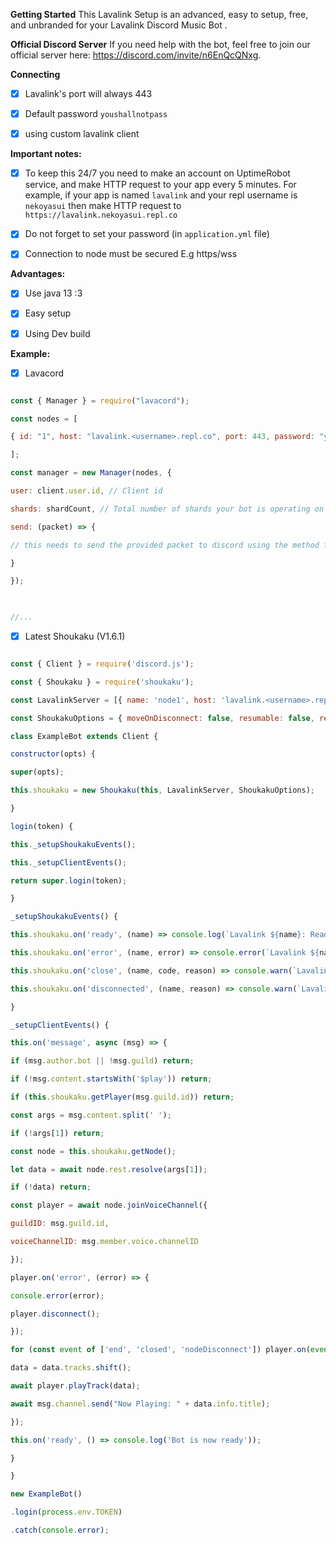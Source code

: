 **Getting Started**
This Lavalink Setup is an advanced, easy to setup, free, and unbranded for your Lavalink Discord Music Bot .

**Official Discord Server**
If you need help with the bot, feel free to join our official server here: https://discord.com/invite/n6EnQcQNxg.

**Connecting**
- [x] Lavalink's port will always 443

- [x] Default password `youshallnotpass`

- [x] using custom lavalink client

  

**Important notes:**
- [x] To keep this 24/7 you need to make an account on UptimeRobot service, and make HTTP request to your app every 5 minutes. For example, if your app is named `lavalink` and your repl username is `nekoyasui` then make HTTP request to `https://lavalink.nekoyasui.repl.co`

- [x] Do not forget to set your password (in `application.yml` file)

- [x] Connection to node must be secured E.g https/wss

  

**Advantages:**

- [x] Use java 13 :3

- [x] Easy setup

- [x] Using Dev build

**Example:**

- [x] Lavacord
```js

const { Manager } = require("lavacord");

const nodes = [

{ id: "1", host: "lavalink.<username>.repl.co", port: 443, password: "youshallnotpass" }

];

const manager = new Manager(nodes, {

user: client.user.id, // Client id

shards: shardCount, // Total number of shards your bot is operating on

send: (packet) => {

// this needs to send the provided packet to discord using the method from your library. use the @lavacord package for the discord library you use if you don't understand this

}

});

  

//...

```

- [x] Latest Shoukaku (V1.6.1)

```js

const { Client } = require('discord.js');

const { Shoukaku } = require('shoukaku');

const LavalinkServer = [{ name: 'node1', host: 'lavalink.<username>.repl.co', port: 443, auth: 'youshallnotpass', secure: true }];

const ShoukakuOptions = { moveOnDisconnect: false, resumable: false, resumableTimeout: 30, reconnectTries: 2, restTimeout: 10000 };

class ExampleBot extends Client {

constructor(opts) {

super(opts);

this.shoukaku = new Shoukaku(this, LavalinkServer, ShoukakuOptions);

}

login(token) {

this._setupShoukakuEvents();

this._setupClientEvents();

return super.login(token);

}

_setupShoukakuEvents() {

this.shoukaku.on('ready', (name) => console.log(`Lavalink ${name}: Ready!`));

this.shoukaku.on('error', (name, error) => console.error(`Lavalink ${name}: Error Caught,`, error));

this.shoukaku.on('close', (name, code, reason) => console.warn(`Lavalink ${name}: Closed, Code ${code}, Reason ${reason || 'No reason'}`));

this.shoukaku.on('disconnected', (name, reason) => console.warn(`Lavalink ${name}: Disconnected, Reason ${reason || 'No reason'}`));

}

_setupClientEvents() {

this.on('message', async (msg) => {

if (msg.author.bot || !msg.guild) return;

if (!msg.content.startsWith('$play')) return;

if (this.shoukaku.getPlayer(msg.guild.id)) return;

const args = msg.content.split(' ');

if (!args[1]) return;

const node = this.shoukaku.getNode();

let data = await node.rest.resolve(args[1]);

if (!data) return;

const player = await node.joinVoiceChannel({

guildID: msg.guild.id,

voiceChannelID: msg.member.voice.channelID

});

player.on('error', (error) => {

console.error(error);

player.disconnect();

});

for (const event of ['end', 'closed', 'nodeDisconnect']) player.on(event, () => player.disconnect());

data = data.tracks.shift();

await player.playTrack(data);

await msg.channel.send("Now Playing: " + data.info.title);

});

this.on('ready', () => console.log('Bot is now ready'));

}

}

new ExampleBot()

.login(process.env.TOKEN)

.catch(console.error);

```
